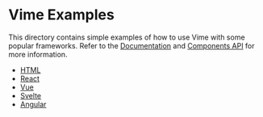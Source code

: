 # Vime Examples

This directory contains simple examples of how to use Vime with some popular frameworks. Refer 
to the [Documentation](https://vimejs.com) and [Components API](https://vimejs.com/components)
for more information.

- [HTML](https://developer.mozilla.org/en-US/docs/Web/HTML)
- [React](https://reactjs.org)
- [Vue](https://vuejs.org)
- [Svelte](https://svelte.dev)
- [Angular](https://angular.io)